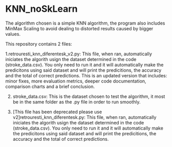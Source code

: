 # KNN_noSkLearn
The algorithm chosen is a simple KNN algorithm, the program also includes MinMax Scaling to avoid dealing to distorted results caused by bigger values.


This repository contains 2 files:
  
  1.retrouresti_knn_diferentesk_v2.py: This file, when ran, automatically iniciates the algorith usign the dataset determined in the code (stroke_data.csv). You only need to run it and it will automatically make the predicitons using said dataset and will print the predicitions, the accuracy and the total of correct predictions. This is an updated version that includes: minor fixes, more evaluation metrics, deeper code documentation, comparison charts and a brief conclusion.
  
  2. stroke_data.csv: This is the dataset chosen to test the algorithm, it most be in the same folder as the .py file in order to run smoothly.
  
  3. [This file has been deprecated please use v2]retrouresti_knn_diferentesk.py: This file, when ran, automatically iniciates the algorith usign the dataset determined in the code (stroke_data.csv). You only need to run it and it will automatically make the predicitons using said dataset and will print the predicitions, the accuracy and the total of correct predictions.


